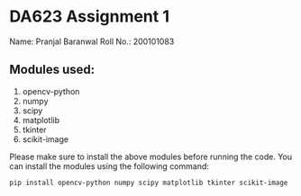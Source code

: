 # DA623 Assignment 1

Name: Pranjal Baranwal
Roll No.: 200101083

## Modules used:
1. opencv-python
2. numpy
3. scipy
4. matplotlib
5. tkinter
6. scikit-image


Please make sure to install the above modules before running the code. You can install the modules using the following command:
```bash
pip install opencv-python numpy scipy matplotlib tkinter scikit-image
```